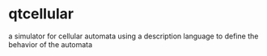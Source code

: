 qtcellular
==========

a simulator for cellular automata using a description language to define the behavior of the automata